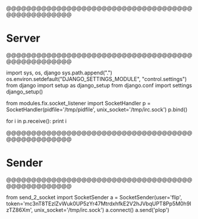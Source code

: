 

@@@@@@@@@@@@@@@@@@@@@@@@@@@@@@@@@@@@@@@@@@@@@@@@@@
# Server
@@@@@@@@@@@@@@@@@@@@@@@@@@@@@@@@@@@@@@@@@@@@@@@@@@

import sys, os, django
sys.path.append(".")
os.environ.setdefault("DJANGO_SETTINGS_MODULE", "control.settings")
from django import setup as django_setup
from django.conf import settings
django_setup()

from modules.fix.socket_listener import SocketHandler
p = SocketHandler(pidfile='/tmp/pidfile', unix_socket='/tmp/irc.sock')
p.bind()

for i in p.receive():
  print i

@@@@@@@@@@@@@@@@@@@@@@@@@@@@@@@@@@@@@@@@@@@@@@@@@@
# Sender
@@@@@@@@@@@@@@@@@@@@@@@@@@@@@@@@@@@@@@@@@@@@@@@@@@


from send_2_socket import SocketSender
a = SocketSender(user='flip', token='mc3nT8TEzlZvWuk0UP5zYr47MtrdxhfkE2V2hJVbqUPT8Pp5M0h9IzTZ86Xm', unix_socket='/tmp/irc.sock')
a.connect()
a.send('plop')






